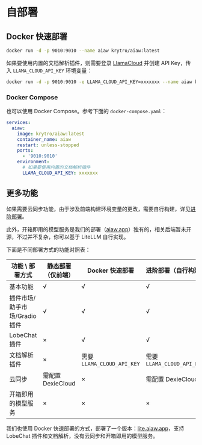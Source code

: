 # 自部署

## Docker 快速部署

```bash
docker run -d -p 9010:9010 --name aiaw krytro/aiaw:latest
```

如果要使用内置的文档解析插件，则需要登录 [LlamaCloud](https://cloud.llamaindex.ai/) 并创建 API Key，传入 `LLAMA_CLOUD_API_KEY` 环境变量：

```bash
docker run -d -p 9010:9010 -e LLAMA_CLOUD_API_KEY=xxxxxxx --name aiaw krytro/aiaw:latest
```

### Docker Compose

也可以使用 Docker Compose。参考下面的 `docker-compose.yaml`：

```yaml
services:
  aiaw:
    image: krytro/aiaw:latest
    container_name: aiaw
    restart: unless-stopped
    ports:
      - '9010:9010'
    environment:
      # 如果要使用内置的文档解析插件
      LLAMA_CLOUD_API_KEY: xxxxxxx
```

## 更多功能

如果需要云同步功能，由于涉及前端构建环境变量的更改，需要自行构建，详见[进阶部署](advanced)。

此外，开箱即用的模型服务是我们的部署（[aiaw.app](https://aiaw.app)）独有的，相关后端暂未开源，不过并不复杂，你可以基于 LiteLLM 自行实现。

下面是不同部署方式的功能对照表：

| 功能 \ 部署方式 | [静态部署](advanced#静态部署)（仅前端） | Docker 快速部署 | 进阶部署（自行构建） | aiaw.app |
| --- | --- | --- | --- | --- |
| 基本功能 | √ | √ | √ | √ |
| 插件市场/助手市场/Gradio插件 | √ | √ | √ | √ |
| LobeChat插件 | × | √ | √ | √ |
| 文档解析插件 | × | 需要 `LLAMA_CLOUD_API_KEY` | 需要 `LLAMA_CLOUD_API_KEY` | √ |
| 云同步 | 需配置 DexieCloud | × | 需配置 DexieCloud | √ |
| 开箱即用的模型服务 | × | × | × | √ |

我们也使用 Docker 快速部署的方式，部署了一个版本：[lite.aiaw.app](https://lite.aiaw.app)，支持 LobeChat 插件和文档解析，没有云同步和开箱即用的模型服务。

